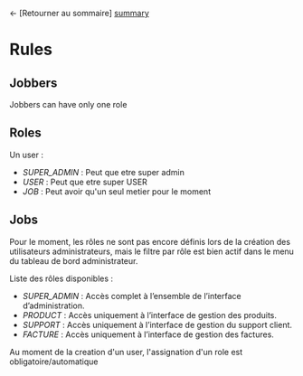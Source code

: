 ← [Retourner au sommaire] [summary]

# Rules

## Jobbers

Jobbers can have only one role

## Roles

Un user :

- _SUPER_ADMIN_ : Peut que etre super admin
- _USER_ : Peut que etre super USER
- _JOB_ : Peut avoir qu'un seul metier pour le moment

## Jobs

Pour le moment, les rôles ne sont pas encore définis lors de la création des utilisateurs administrateurs, mais le filtre par rôle est bien actif dans le menu du tableau de bord administrateur.

Liste des rôles disponibles :

- _SUPER_ADMIN_ : Accès complet à l’ensemble de l’interface d’administration.
- _PRODUCT_ : Accès uniquement à l’interface de gestion des produits.
- _SUPPORT_ : Accès uniquement à l’interface de gestion du support client.
- _FACTURE_ : Accès uniquement à l’interface de gestion des factures.

Au moment de la creation d'un user, l'assignation d'un role est obligatoire/automatique

[summary]: ../README.md
